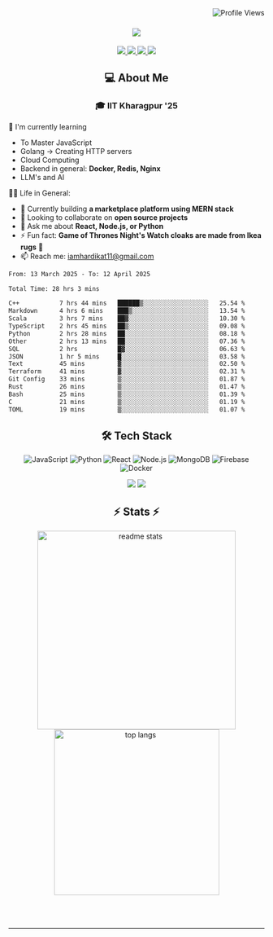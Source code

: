 <img align="right" src="https://komarev.com/ghpvc/?username=hs094&color=blue" alt="Profile Views" />

<h1 align="center">
  <img src="https://readme-typing-svg.herokuapp.com?font=Righteous&size=35&duration=4000&color=2AA889&center=true&vCenter=true&width=500&lines=Hi+There!+👋;I'm+Hardik+Soni+💻;" />
</h1>
<div align="center"> 
  <a href="mailto:iamhardikat11@gmail.com">
    <img src="https://img.shields.io/badge/Gmail-333333?style=for-the-badge&logo=gmail&logoColor=red" />
  </a>
  <a href="https://www.linkedin.com/in/hardik-soni-498271141/" target="_blank">
    <img src="https://img.shields.io/badge/LinkedIn-0077B5?style=for-the-badge&logo=linkedin&logoColor=white" target="_blank" />
  </a>
  <a href="https://hs094-portfolio.netlify.app/" target="_blank">
     <img src="https://img.shields.io/badge/Portfolio-FF5722?style=for-the-badge&logo=todoist&logoColor=white" target="_blank" /> 
  </a>
  <a href="https://www.instagram.com/hardik.s.094/" target="_blank"> 
    <img src="https://img.shields.io/badge/Instagram-E4405F?style=for-the-badge&logo=instagram&logoColor=white)" target="_blank" />
  </a>
</div>

<h2 align="center"> 💻 About Me</h2>
<h3 align="center">🎓 IIT Kharagpur '25</h3>

🌱 I'm currently learning
- To Master JavaScript
- Golang -> Creating HTTP servers
- Cloud Computing
- Backend in general: **Docker, Redis, Nginx**
- LLM's and AI

👍🏻 Life in General:
- 🔭 Currently building **a marketplace platform using MERN stack**
- 👯 Looking to collaborate on **open source projects**
- 💬 Ask me about **React, Node.js, or Python**
- ⚡ Fun fact: **Game of Thrones Night's Watch cloaks are made from Ikea rugs** 🧥
- 📫 Reach me: [iamhardikat11@gmail.com](mailto:iamhardikat11@gmail.com)

<!--START_SECTION:waka-->

```txt
From: 13 March 2025 - To: 12 April 2025

Total Time: 28 hrs 3 mins

C++           7 hrs 44 mins   ██████▒░░░░░░░░░░░░░░░░░░   25.54 %
Markdown      4 hrs 6 mins    ███▒░░░░░░░░░░░░░░░░░░░░░   13.54 %
Scala         3 hrs 7 mins    ██▓░░░░░░░░░░░░░░░░░░░░░░   10.30 %
TypeScript    2 hrs 45 mins   ██▒░░░░░░░░░░░░░░░░░░░░░░   09.08 %
Python        2 hrs 28 mins   ██░░░░░░░░░░░░░░░░░░░░░░░   08.18 %
Other         2 hrs 13 mins   ██░░░░░░░░░░░░░░░░░░░░░░░   07.36 %
SQL           2 hrs           █▓░░░░░░░░░░░░░░░░░░░░░░░   06.63 %
JSON          1 hr 5 mins     █░░░░░░░░░░░░░░░░░░░░░░░░   03.58 %
Text          45 mins         ▓░░░░░░░░░░░░░░░░░░░░░░░░   02.50 %
Terraform     41 mins         ▓░░░░░░░░░░░░░░░░░░░░░░░░   02.31 %
Git Config    33 mins         ▒░░░░░░░░░░░░░░░░░░░░░░░░   01.87 %
Rust          26 mins         ▒░░░░░░░░░░░░░░░░░░░░░░░░   01.47 %
Bash          25 mins         ▒░░░░░░░░░░░░░░░░░░░░░░░░   01.39 %
C             21 mins         ▒░░░░░░░░░░░░░░░░░░░░░░░░   01.19 %
TOML          19 mins         ▒░░░░░░░░░░░░░░░░░░░░░░░░   01.07 %
```

<!--END_SECTION:waka-->

<h2 align="center">🛠 Tech Stack</h2> 

<div align="center">
  
  ![JavaScript](https://img.shields.io/badge/-JavaScript-F7DF1E?style=flat-square&logo=javascript&logoColor=black)
  ![Python](https://img.shields.io/badge/-Python-3776AB?style=flat-square&logo=python&logoColor=white)
  ![React](https://img.shields.io/badge/-React-61DAFB?style=flat-square&logo=react&logoColor=black)
  ![Node.js](https://img.shields.io/badge/-Node.js-339933?style=flat-square&logo=node.js&logoColor=white)
  ![MongoDB](https://img.shields.io/badge/-MongoDB-47A248?style=flat-square&logo=mongodb&logoColor=white)
  ![Firebase](https://img.shields.io/badge/-Firebase-FFCA28?style=flat-square&logo=firebase&logoColor=black)
  ![Docker](https://img.shields.io/badge/-Docker-2496ED?style=flat-square&logo=docker&logoColor=white)
  
  <img src="https://skillicons.dev/icons?i=react,bootstrap,mui,html,css,vscode,github,figma,tailwind,git,r" />
  <img src="https://skillicons.dev/icons?i=nodejs,python,javascript,typescript,express,firebase,mongodb,c,java,nextjs,mysql,flask" /><br>
</div>

<h2 align="center">⚡ Stats ⚡</h2>

<div align="center">
  <img width=390 src="https://github-readme-stats-salesp07.vercel.app/api?username=hs094&count_private=true&show_icons=true&theme=react&rank_icon=github&border_radius=10" alt="readme stats" />
  <br/>
  <img width=325 align="center" src="https://github-readme-stats-salesp07.vercel.app/api/top-langs/?username=hs094&hide=HTML&langs_count=8&layout=compact&theme=react&border_radius=10&size_weight=0.5&count_weight=0.5&exclude_repo=github-readme-stats" alt="top langs" />
</div>
<br>
<br/><br/>
<hr/>
<br/>
